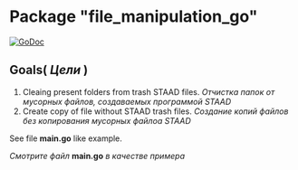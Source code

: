 # Package "file_manipulation_go"

[![GoDoc](https://godoc.org/github.com/Konstantin8105/file_manipulation_go/fileManipulation?status.svg)](https://godoc.org/github.com/Konstantin8105/file_manipulation_go/fileManipulation)

## Goals( *Цели* )

1. Cleaing present folders from trash STAAD files.
   *Отчистка папок от мусорных файлов, создаваемых программой STAAD*
2. Create copy of file without STAAD trash files.
   *Создание копий файлов без копирования мусорных файлоа STAAD*

See file **main.go** like example.

*Смотрите файл* **main.go** *в качестве примера*
